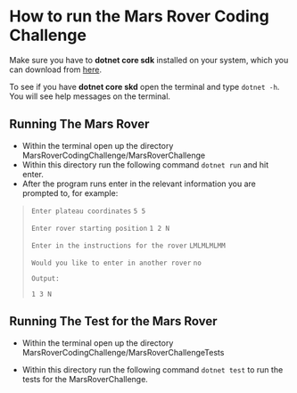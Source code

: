 # How to run the Mars Rover Coding Challenge

Make sure you have to **dotnet core sdk** installed on your system, which you can download from [here](https://www.microsoft.com/net/download/core).

To see if you have **dotnet core skd** open the terminal and type `dotnet -h`. You will see help messages on the terminal.





## Running The Mars Rover

*  Within the terminal open up the directory MarsRoverCodingChallenge/MarsRoverChallenge
* Within this directory run the following command `dotnet run` and hit enter.
* After the program runs enter in the relevant information you are prompted to, for example:

> `Enter plateau coordinates`
> `5 5`
>
>
> `Enter rover starting position`
> `1 2 N`
>
> `Enter in the instructions for the rover`
> `LMLMLMLMM`
>
> `Would you like to enter in another rover`
> `no`
>
> `Output:`
>
> `1 3 N`

## Running The Test for the Mars Rover

* Within the terminal open up the directory MarsRoverCodingChallenge/MarsRoverChallengeTests 

* Within this directory run the following command `dotnet test` to run the tests for the MarsRoverChallenge.
